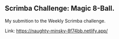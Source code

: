 ## Scrimba Challenge: Magic 8-Ball.

My submition to the Weekly Scrimba challenge.

Link: https://naughty-minsky-8f74bb.netlify.app/
